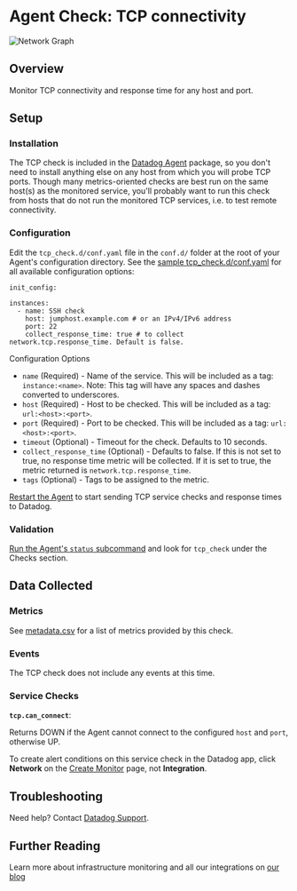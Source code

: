 # Agent Check: TCP connectivity

![Network Graph][9]

## Overview

Monitor TCP connectivity and response time for any host and port.

## Setup

### Installation

The TCP check is included in the [Datadog Agent][1] package, so you don't need to install anything else on any host from which you will probe TCP ports. Though many metrics-oriented checks are best run on the same host(s) as the monitored service, you'll probably want to run this check from hosts that do not run the monitored TCP services, i.e. to test remote connectivity.

### Configuration

Edit the `tcp_check.d/conf.yaml` file in the `conf.d/` folder at the root of your Agent's configuration directory. See the [sample tcp_check.d/conf.yaml][2] for all available configuration options:

```
init_config:

instances:
  - name: SSH check
    host: jumphost.example.com # or an IPv4/IPv6 address
    port: 22
    collect_response_time: true # to collect network.tcp.response_time. Default is false.
```

Configuration Options

* `name` (Required) - Name of the service. This will be included as a tag: `instance:<name>`. Note: This tag will have any spaces and dashes converted to underscores.
* `host` (Required) - Host to be checked. This will be included as a tag: `url:<host>:<port>`.
* `port` (Required) - Port to be checked. This will be included as a tag: `url:<host>:<port>`.
* `timeout` (Optional) - Timeout for the check. Defaults to 10 seconds.
* `collect_response_time` (Optional) - Defaults to false. If this is not set to true, no response time metric will be collected. If it is set to true, the metric returned is `network.tcp.response_time`.
* `tags` (Optional) - Tags to be assigned to the metric.

[Restart the Agent][3] to start sending TCP service checks and response times to Datadog.

### Validation

[Run the Agent's `status` subcommand][4] and look for `tcp_check` under the Checks section.

## Data Collected

### Metrics

See [metadata.csv][5] for a list of metrics provided by this check.

### Events
The TCP check does not include any events at this time.

### Service Checks

**`tcp.can_connect`**:

Returns DOWN if the Agent cannot connect to the configured `host` and `port`, otherwise UP.

To create alert conditions on this service check in the Datadog app, click **Network** on the [Create Monitor][6] page, not **Integration**.

## Troubleshooting
Need help? Contact [Datadog Support][7].

## Further Reading
Learn more about infrastructure monitoring and all our integrations on [our blog][8]


[1]: https://app.datadoghq.com/account/settings#agent
[2]: https://github.com/DataDog/integrations-core/blob/master/tcp_check/datadog_checks/tcp_check/data/conf.yaml.example
[3]: https://docs.datadoghq.com/agent/faq/agent-commands/#start-stop-restart-the-agent
[4]: https://docs.datadoghq.com/agent/faq/agent-commands/#agent-status-and-information
[5]: https://github.com/DataDog/integrations-core/blob/master/tcp_check/metadata.csv
[6]: https://app.datadoghq.com/monitors#/create
[7]: https://docs.datadoghq.com/help/
[8]: https://www.datadoghq.com/blog/
[9]: https://raw.githubusercontent.com/DataDog/documentation/master/src/images/integrations/tcpcheck/netgraphs.png

